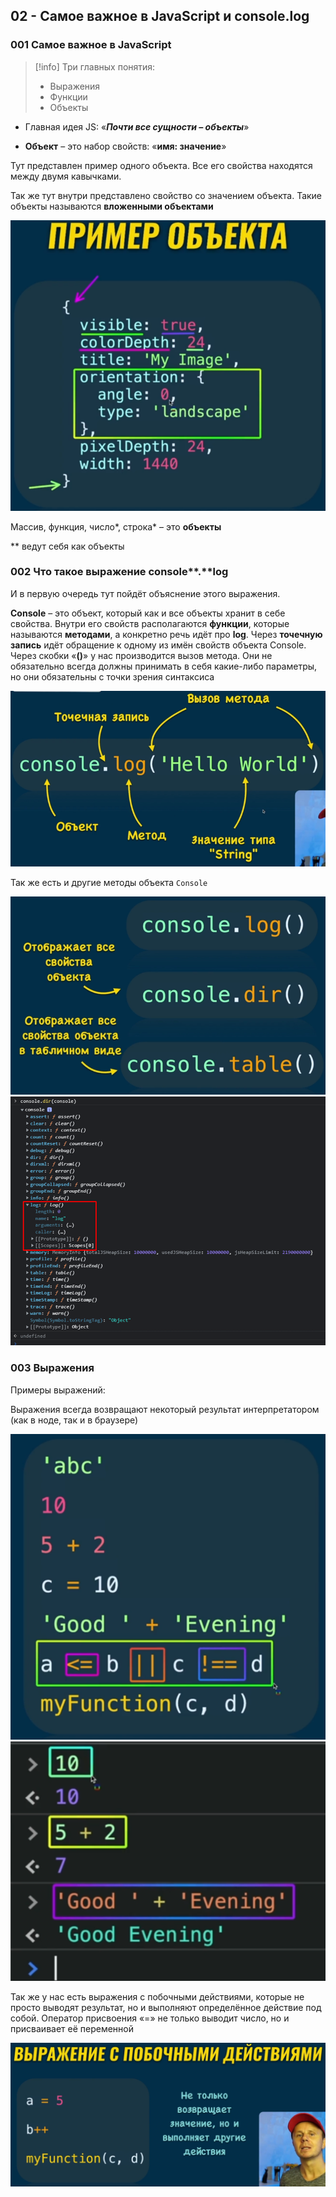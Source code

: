 ## **02 - Самое важное в JavaScript и console.log**

### **001 Самое важное в** **JavaScript**

>[!info] Три главных понятия:
> - Выражения
> - Функции
> - Объекты

- Главная идея JS: «**_Почти все сущности – объекты_**»

- **Объект** – это набор свойств: «**имя: значение**»

Тут представлен пример одного объекта. Все его свойства находятся между двумя кавычками.

Так же тут внутри представлено свойство со значением объекта. Такие объекты называются **вложенными объектами**

![](../_png/Pasted%20image%2020220908181952.png)

Массив, функция, число*, строка* – это **объекты**

** ведут себя как объекты

### **002 Что такое выражение** **console****.****log**

И в первую очередь тут пойдёт объяснение этого выражения.

**Console** – это объект, который как и все объекты хранит в себе свойства. Внутри его свойств располагаются **функции**, которые называются **методами**, а конкретно речь идёт про **log**. Через **точечную запись** идёт обращение к одному из имён свойств объекта Console. Через скобки «**()**» у нас производится вызов метода. Они не обязательно всегда должны принимать в себя какие-либо параметры, но они обязательны с точки зрения синтаксиса

![](../_png/Pasted%20image%2020220908182027.png)

Так же есть и другие методы объекта `Console`

![](../_png/Pasted%20image%2020220908182034.png)![](../_png/Pasted%20image%2020220908182045.png)

### **003 Выражения**

Примеры выражений:

Выражения всегда возвращают некоторый результат интерпретатором (как в ноде, так и в браузере)

![](../_png/Pasted%20image%2020220908182051.png)![](../_png/Pasted%20image%2020220908182055.png)

Так же у нас есть выражения с побочными действиями, которые не просто выводят результат, но и выполняют определённое действие под собой. Оператор присвоения «=» не только выводит число, но и присваивает её переменной

![](../_png/Pasted%20image%2020220908182105.png)